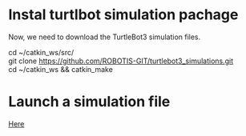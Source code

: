 # Instal turtlbot simulation pachage
Now, we need to download the TurtleBot3 simulation files.  

cd ~/catkin_ws/src/  
git clone https://github.com/ROBOTIS-GIT/turtlebot3_simulations.git   
cd ~/catkin_ws && catkin_make  

# Launch a simulation file
[Here](https://github.com/AmnahBukair/install_turtlebot3/blob/master/Launch%20simulation.md)
